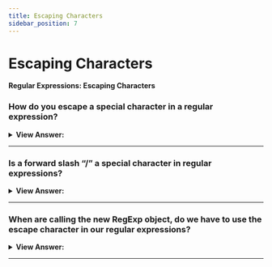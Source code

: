 ```yaml
---
title: Escaping Characters
sidebar_position: 7
---
```


# Escaping Characters

**Regular Expressions: Escaping Characters**

<head>
  <title>Escaping Characters - JavaScript Interview Questions & Answers</title>
  <meta charSet="utf-8" />
</head>

### How do you escape a special character in a regular expression?

<details>
  <summary><strong>View Answer:</strong></summary>
  <div>
  <div><strong>Interview Response:</strong> To match a character having special meaning in regex, you need to use a escape sequence prefix with a backslash (\). E.g., \. matches "."; regex \+ matches "+"; and regex \( matches "(". You also need to use regex \\ to match "\" (back-slash). Regex recognizes common escape sequences such as \n for newline, \t for tab, \r for carriage-return, \nnn for a up to 3-digit octal number, \xhh for a two-digit hex code, \uhhhh for a 4-digit Unicode, \uhhhhhhhh for a 8-digit Unicode.
    </div>
  </div>
</details>

---

### Is a forward slash “/” a special character in regular expressions?

<details>
  <summary><strong>View Answer:</strong></summary>
  <div>
  <div><strong>Interview Response:</strong> A slash symbol `/` is not a special character, but in JavaScript it is used to open and close the regexp: /...pattern.../, so we should escape it too when we are attempting to match it. On the other hand, if we are not using /.../, but create a regexp using new RegExp, then we do not need to escape it.
    </div><br />
  <div><strong className="codeExample">Code Example:</strong><br /><br />

  <div></div>

```js
alert('/'.match(/\//)); // '/'

// Using the RegExp Object
alert('/'.match(new RegExp('/'))); // finds /
```

  </div>
  </div>
</details>

---

### When are calling the new RegExp object, do we have to use the escape character in our regular expressions?

<details>
  <summary><strong>View Answer:</strong></summary>
  <div>
  <div><strong>Interview Response:</strong> If we are creating a regular expression with new RegExp, then we do not have to escape `/`, but need to do some other escaping like the `\d` flag. The reason that this happens is that strings consume backslashes when we use the RegExp object constructor. The approach we should use is an additional backslash to escape special flags like \d. Instead of `\d`, we need to use `\\d`.
    </div><br />
  <div><strong className="codeExample">Code Example:</strong><br /><br />

  <div></div>

```js
// Wrong Approach
let regexp = new RegExp('d.d');
alert('Chapter 5.1'.match(regexp)); // null, when we ant 5.1

// Correct Approach
let regexp = new RegExp('\\d.\\d');
alert('Chapter 5.1'.match(regexp)); // returns 5.1
```

  </div>
  </div>
</details>

---
